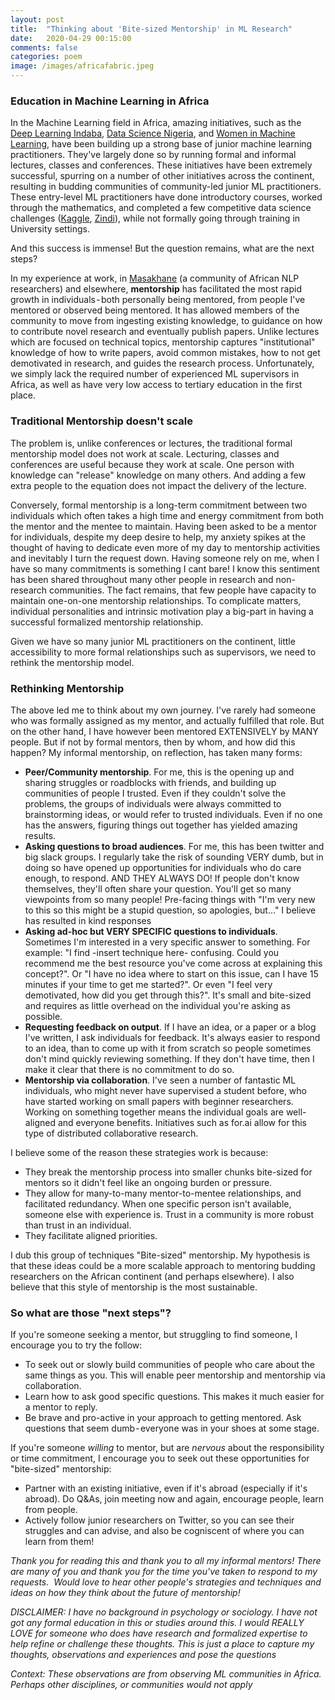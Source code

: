 ```yaml
---
layout: post
title:  "Thinking about 'Bite-sized Mentorship' in ML Research"
date:   2020-04-29 00:15:00
comments: false
categories: poem
image: /images/africafabric.jpeg
---
```


### Education in Machine Learning in Africa

In the Machine Learning field in Africa, amazing initiatives, such as the [Deep Learning Indaba](https://deeplearningindaba.com/2020/), [Data Science Nigeria](https://www.datasciencenigeria.org/), and [Women in Machine Learning](http://wimlds.org/nairobi-kenya-team/), have been building up a strong base of junior machine learning practitioners. They've largely done so by running formal and informal lectures, classes and conferences. These initiatives have been extremely successful, spurring on a number of other initiatives across the continent, resulting in budding communities of community-led junior ML practitioners. These entry-level ML practitioners have done introductory courses, worked through the mathematics, and completed a few competitive data science challenges ([Kaggle](https://www.kaggle.com/), [Zindi](https://zindi.africa/)), while not formally going through training in University settings.

And this success is immense! But the question remains, what are the next steps?

In my experience at work, in [Masakhane](https://masakhane.io) (a community of African NLP researchers) and elsewhere, **mentorship** has facilitated the most rapid growth in individuals - both personally being mentored, from people I've mentored or observed being mentored. It has allowed members of the community to move from ingesting existing knowledge, to guidance on how to contribute novel research and eventually publish papers. Unlike lectures which are focused on technical topics, mentorship captures "institutional" knowledge of how to write papers, avoid common mistakes, how to not get demotivated in research, and guides the research process. Unfortunately, we simply lack the required number of experienced ML supervisors in Africa, as well as have very low access to tertiary education in the first place.

### Traditional Mentorship doesn't scale

The problem is, unlike conferences or lectures, the traditional formal mentorship model does not work at scale. Lecturing, classes and conferences are useful because they work at scale. One person with knowledge can "release" knowledge on many others. And adding a few extra people to the equation does not impact the delivery of the lecture.

Conversely, formal mentorship is a long-term commitment between two individuals which often takes a high time and energy commitment from both the mentor and the mentee to maintain. Having been asked to be a mentor for individuals, despite my deep desire to help, my anxiety spikes at the thought of having to dedicate even more of my day to mentorship activities and inevitably I turn the request down. Having someone rely on me, when I have so many commitments is something I cant bare! I know this sentiment has been shared throughout many other people in research and non-research communities. The fact remains, that few people have capacity to maintain one-on-one mentorship relationships. To complicate matters, individual personalities and intrinsic motivation play a big-part in having a successful formalized mentorship relationship.

Given we have so many junior ML practitioners on the continent, little accessibility to more formal relationships such as supervisors, we need to rethink the mentorship model.


### Rethinking Mentorship

The above led me to think about my own journey. I've rarely had someone who was formally assigned as my mentor, and actually fulfilled that role. But on the other hand, I have however been mentored EXTENSIVELY by MANY people. But if not by formal mentors, then by whom, and how did this happen? My informal mentorship, on reflection, has taken many forms:

- **Peer/Community mentorship**. For me, this is the opening up and sharing struggles or roadblocks with friends, and building up communities of people I trusted. Even if they couldn't solve the problems, the groups of individuals were always committed to brainstorming ideas, or would refer to trusted individuals. Even if no one has the answers, figuring things out together has yielded amazing results.
- **Asking questions to broad audiences**. For me, this has been twitter and big slack groups. I regularly take the risk of sounding VERY dumb, but in doing so have opened up opportunities for individuals who do care enough, to respond. AND THEY ALWAYS DO! If people don't know themselves, they'll often share your question. You'll get so many viewpoints from so many people! Pre-facing things with "I'm very new to this so this might be a stupid question, so apologies, but…" I believe has resulted in kind responses
- **Asking ad-hoc but VERY SPECIFIC questions to individuals**. Sometimes I'm interested in a very specific answer to something. For example: "I find -insert technique here- confusing. Could you recommend me the best resource you've come across at explaining this concept?". Or "I have no idea where to start on this issue, can I have 15 minutes if your time to get me started?". Or even "I feel very demotivated, how did you get through this?". It's small and bite-sized and requires as little overhead on the individual you're asking as possible.
- **Requesting feedback on output**. If I have an idea, or a paper or a blog I've written, I ask individuals for feedback. It's always easier to respond to an idea, than to come up with it from scratch so people sometimes don't mind quickly reviewing something. If they don't have time, then I make it clear that there is no commitment to do so.
- **Mentorship via collaboration**. I've seen a number of fantastic ML individuals, who might never have supervised a student before, who have started working on small papers with beginner researchers. Working on something together means the individual goals are well-aligned and everyone benefits. Initiatives such as for.ai allow for this type of distributed collaborative research.

I believe some of the reason these strategies work is because:
- They break the mentorship process into smaller chunks bite-sized for mentors so it didn't feel like an ongoing burden or pressure.
- They allow for many-to-many mentor-to-mentee relationships, and facilitated redundancy. When one specific person isn't available, someone else with experience is. Trust in a community is more robust than trust in an individual.
- They facilitate aligned priorities.

I dub this group of techniques "Bite-sized" mentorship. My hypothesis is that these ideas could be a more scalable approach to mentoring budding researchers on the African continent (and perhaps elsewhere). I also believe that this style of mentorship is the most sustainable.

### So what are those "next steps"?

If you're someone seeking a mentor, but struggling to find someone, I encourage you to try the follow:
- To seek out or slowly build communities of people who care about the same things as you. This will enable peer mentorship and mentorship via collaboration.
- Learn how to ask good specific questions. This makes it much easier for a mentor to reply.
- Be brave and pro-active in your approach to getting mentored. Ask questions that seem dumb - everyone was in your shoes at some stage.

If you're someone _willing_ to mentor, but are _nervous_ about the responsibility or time commitment, I encourage you to seek out these opportunities for "bite-sized" mentorship:
- Partner with an existing initiative, even if it's abroad (especially if it's abroad). Do Q&As, join meeting now and again, encourage people, learn from people.
- Actively follow junior researchers on Twitter, so you can see their struggles and can advise, and also be cogniscent of where you can learn from them!

_Thank you for reading this and thank you to all my informal mentors! There are many of you and thank you for the time you've taken to respond to my requests. 
Would love to hear other people's strategies and techniques and ideas on how they think about the future of mentorship!_


_DISCLAIMER: I have no background in psychology or sociology. I have not got any formal education in this or studies around this. I would REALLY LOVE for someone who does have research and formalized expertise to help refine or challenge these thoughts. This is just a place to capture my thoughts, observations and experiences and pose the questions_

_Context: These observations are from observing ML communities in Africa. Perhaps other disciplines, or communities would not apply_
